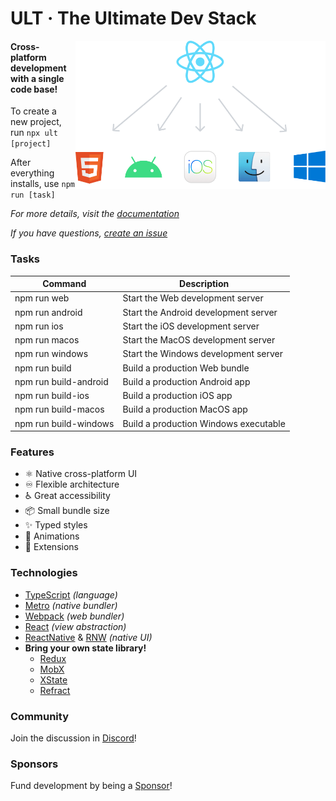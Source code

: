 # ULT · The Ultimate Dev Stack

<a alt="ULT Website" href="https://ult.dev">
  <img align="right" width="400" src="https://raw.githubusercontent.com/kat-tax/ult/master/_layouts/banner.png">
</a>

#### Cross-platform development with a single code base!

To create a new project, run `npx ult [project]` 

After everything installs, use `npm run [task]`

*For more details, visit the [documentation](https://docs.ult.dev)*

*If you have questions, [create an issue](https://github.com/kat-tax/ult/issues/new/choose)*

### Tasks

| Command               | Description                                         |
| ----------------------| --------------------------------------------------- |
| npm run web           | Start the Web development server                    |
| npm run android       | Start the Android development server                |
| npm run ios           | Start the iOS development server                    |
| npm run macos         | Start the MacOS development server                  |
| npm run windows       | Start the Windows development server                |
| npm run build         | Build a production Web bundle                       |
| npm run build-android | Build a production Android app                      |
| npm run build-ios     | Build a production iOS app                          |
| npm run build-macos   | Build a production MacOS app                        |
| npm run build-windows | Build a production Windows executable               |

### Features

- ⚛ Native cross-platform UI
- ♾ Flexible architecture
- ♿ Great accessibility
- 📦 Small bundle size
- ✨ Typed styles
- 🎥 Animations
- 🔗 Extensions

### Technologies

- [TypeScript](https://www.typescriptlang.org/) *(language)*
- [Metro](https://facebook.github.io/metro/) *(native bundler)*
- [Webpack](https://webpack.js.org/) *(web bundler)*
- [React](https://reactjs.org/) *(view abstraction)*
- [ReactNative](https://reactnative.dev/) & [RNW](https://microsoft.github.io/react-native-windows/) *(native UI)*
- **Bring your own state library!**
  - [Redux](https://redux.js.org/)
  - [MobX](https://mobx.js.org/)
  - [XState](https://xstate.js.org/)
  - [Refract](https://refract.js.org/)

### Community

Join the discussion in [Discord](https://discord.gg/TzhDRyj)!

### Sponsors

Fund development by being a [Sponsor](https://github.com/sponsors/Cavitt)!
